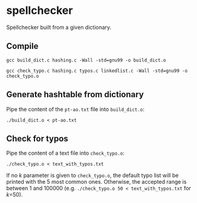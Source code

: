 spellchecker
============

Spellchecker built from a given dictionary.

Compile
-------
`gcc build_dict.c hashing.c -Wall -std=gnu99 -o build_dict.o`

`gcc check_typo.c hashing.c typos.c linkedlist.c -Wall -std=gnu99 -o check_typo.o`

Generate hashtable from dictionary
----------------------------------
Pipe the content of the `pt-ao.txt` file into `build_dict.o`:

`./build_dict.o < pt-ao.txt`


Check for typos
---------------
Pipe the content of a text file into `check_typo.o`:

`./check_typo.o < text_with_typos.txt`

If no *k* parameter is given to `check_typo.o`, the default typo list will be printed with the 5 most common ones. Otherwise, the accepted range is between 1 and 100000 (e.g. `./check_typo.o 50 < text_with_typos.txt` for *k*=50).
